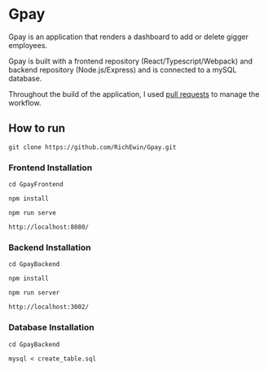 # Gpay
Gpay is an application that renders a dashboard to add or delete gigger employees.

Gpay is built with a frontend repository (React/Typescript/Webpack) and backend repository (Node.js/Express) and is connected to a mySQL database.

Throughout the build of the application, I used [pull requests](https://github.com/RichEwin/Gpay/commits/master) to manage the workflow.

## How to run

```
git clone https://github.com/RichEwin/Gpay.git
```

### Frontend Installation 
```
cd GpayFrontend

npm install

npm run serve

http://localhost:8080/
```
### Backend Installation 
```
cd GpayBackend

npm install

npm run server

http://localhost:3002/
```

### Database Installation 
```
cd GpayBackend

mysql < create_table.sql
```